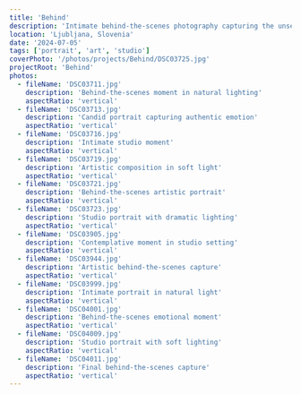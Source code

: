 ```yaml
---
title: 'Behind'
description: 'Intimate behind-the-scenes photography capturing the unseen moments and authentic emotions that exist beyond the main narrative, revealing the stories that unfold in quiet spaces.'
location: 'Ljubljana, Slovenia'
date: '2024-07-05'
tags: ['portrait', 'art', 'studio']
coverPhoto: '/photos/projects/Behind/DSC03725.jpg'
projectRoot: 'Behind'
photos:
  - fileName: 'DSC03711.jpg'
    description: 'Behind-the-scenes moment in natural lighting'
    aspectRatio: 'vertical'
  - fileName: 'DSC03713.jpg'
    description: 'Candid portrait capturing authentic emotion'
    aspectRatio: 'vertical'
  - fileName: 'DSC03716.jpg'
    description: 'Intimate studio moment'
    aspectRatio: 'vertical'
  - fileName: 'DSC03719.jpg'
    description: 'Artistic composition in soft light'
    aspectRatio: 'vertical'
  - fileName: 'DSC03721.jpg'
    description: 'Behind-the-scenes artistic portrait'
    aspectRatio: 'vertical'
  - fileName: 'DSC03723.jpg'
    description: 'Studio portrait with dramatic lighting'
    aspectRatio: 'vertical'
  - fileName: 'DSC03905.jpg'
    description: 'Contemplative moment in studio setting'
    aspectRatio: 'vertical'
  - fileName: 'DSC03944.jpg'
    description: 'Artistic behind-the-scenes capture'
    aspectRatio: 'vertical'
  - fileName: 'DSC03999.jpg'
    description: 'Intimate portrait in natural light'
    aspectRatio: 'vertical'
  - fileName: 'DSC04001.jpg'
    description: 'Behind-the-scenes emotional moment'
    aspectRatio: 'vertical'
  - fileName: 'DSC04009.jpg'
    description: 'Studio portrait with soft lighting'
    aspectRatio: 'vertical'
  - fileName: 'DSC04011.jpg'
    description: 'Final behind-the-scenes capture'
    aspectRatio: 'vertical'
---
```

